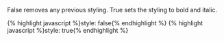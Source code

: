 <p class="b30" markdown="1">
False removes any previous styling. True sets the styling to bold and italic.
</p>
{% highlight javascript %}style: false{% endhighlight %}
{% highlight javascript %}style: true{% endhighlight %}